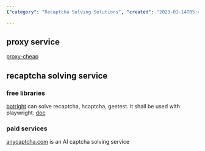 ```yaml
---
{"category": "Recaptcha Solving Solutions", "created": "2023-01-14T05:45:51.604Z", "date": "2023-01-14 05:45:51", "description": "This article discusses recaptcha solving services and proxy providers, offering suggestions for a low-cost proxy service (proxy-cheap) and various recaptcha solving options including free libraries like Botright and paid solutions such as Anycaptcha.com.", "modified": "2023-01-14T07:15:20.638Z", "tags": ["Recaptcha", "Solving Services", "Proxy Providers", "Cheap Proxy", "Botright", "Anycaptcha.com"], "title": "recaptcha solving, proxy providers"}

---
```


## proxy service

[proxy-cheap](https://www.proxy-cheap.com/)

## recaptcha solving service

### free libraries

[botright](https://github.com/Vinyzu/Botright) can solve recaptcha, hcaptcha, geetest. it shall be used with playwright. [doc](https://botright.readthedocs.io/en/latest/)

### paid services

[anycaptcha.com](https://anycaptcha.com/) is an AI captcha solving service
